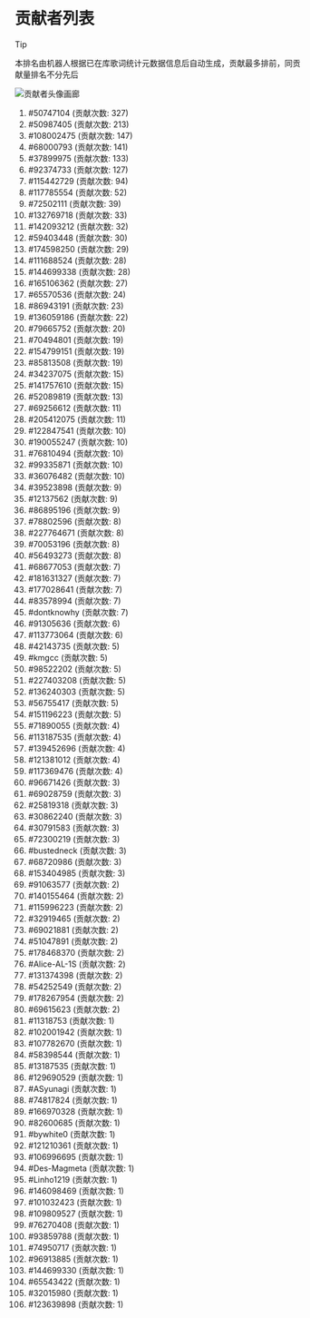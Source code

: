 # 贡献者列表

> [!TIP]
> 本排名由机器人根据已在库歌词统计元数据信息后自动生成，贡献最多排前，同贡献量排名不分先后

![贡献者头像画廊](./CONTRIBUTORS.svg)

1. #50747104 (贡献次数: 327)
2. #50987405 (贡献次数: 213)
3. #108002475 (贡献次数: 147)
4. #68000793 (贡献次数: 141)
5. #37899975 (贡献次数: 133)
6. #92374733 (贡献次数: 127)
7. #115442729 (贡献次数: 94)
8. #117785554 (贡献次数: 52)
9. #72502111 (贡献次数: 39)
10. #132769718 (贡献次数: 33)
11. #142093212 (贡献次数: 32)
12. #59403448 (贡献次数: 30)
13. #174598250 (贡献次数: 29)
14. #111688524 (贡献次数: 28)
15. #144699338 (贡献次数: 28)
16. #165106362 (贡献次数: 27)
17. #65570536 (贡献次数: 24)
18. #86943191 (贡献次数: 23)
19. #136059186 (贡献次数: 22)
20. #79665752 (贡献次数: 20)
21. #70494801 (贡献次数: 19)
22. #154799151 (贡献次数: 19)
23. #85813508 (贡献次数: 19)
24. #34237075 (贡献次数: 15)
25. #141757610 (贡献次数: 15)
26. #52089819 (贡献次数: 13)
27. #69256612 (贡献次数: 11)
28. #205412075 (贡献次数: 11)
29. #122847541 (贡献次数: 10)
30. #190055247 (贡献次数: 10)
31. #76810494 (贡献次数: 10)
32. #99335871 (贡献次数: 10)
33. #36076482 (贡献次数: 10)
34. #39523898 (贡献次数: 9)
35. #12137562 (贡献次数: 9)
36. #86895196 (贡献次数: 9)
37. #78802596 (贡献次数: 8)
38. #227764671 (贡献次数: 8)
39. #70053196 (贡献次数: 8)
40. #56493273 (贡献次数: 8)
41. #68677053 (贡献次数: 7)
42. #181631327 (贡献次数: 7)
43. #177028641 (贡献次数: 7)
44. #83578994 (贡献次数: 7)
45. #dontknowhy (贡献次数: 7)
46. #91305636 (贡献次数: 6)
47. #113773064 (贡献次数: 6)
48. #42143735 (贡献次数: 5)
49. #kmgcc (贡献次数: 5)
50. #98522202 (贡献次数: 5)
51. #227403208 (贡献次数: 5)
52. #136240303 (贡献次数: 5)
53. #56755417 (贡献次数: 5)
54. #151196223 (贡献次数: 5)
55. #71890055 (贡献次数: 4)
56. #113187535 (贡献次数: 4)
57. #139452696 (贡献次数: 4)
58. #121381012 (贡献次数: 4)
59. #117369476 (贡献次数: 4)
60. #96671426 (贡献次数: 3)
61. #69028759 (贡献次数: 3)
62. #25819318 (贡献次数: 3)
63. #30862240 (贡献次数: 3)
64. #30791583 (贡献次数: 3)
65. #72300219 (贡献次数: 3)
66. #bustedneck (贡献次数: 3)
67. #68720986 (贡献次数: 3)
68. #153404985 (贡献次数: 3)
69. #91063577 (贡献次数: 2)
70. #140155464 (贡献次数: 2)
71. #115996223 (贡献次数: 2)
72. #32919465 (贡献次数: 2)
73. #69021881 (贡献次数: 2)
74. #51047891 (贡献次数: 2)
75. #178468370 (贡献次数: 2)
76. #Alice-AL-1S (贡献次数: 2)
77. #131374398 (贡献次数: 2)
78. #54252549 (贡献次数: 2)
79. #178267954 (贡献次数: 2)
80. #69615623 (贡献次数: 2)
81. #11318753 (贡献次数: 1)
82. #102001942 (贡献次数: 1)
83. #107782670 (贡献次数: 1)
84. #58398544 (贡献次数: 1)
85. #13187535 (贡献次数: 1)
86. #129690529 (贡献次数: 1)
87. #ASyunagi (贡献次数: 1)
88. #74817824 (贡献次数: 1)
89. #166970328 (贡献次数: 1)
90. #82600685 (贡献次数: 1)
91. #bywhite0 (贡献次数: 1)
92. #121210361 (贡献次数: 1)
93. #106996695 (贡献次数: 1)
94. #Des-Magmeta (贡献次数: 1)
95. #Linho1219 (贡献次数: 1)
96. #146098469 (贡献次数: 1)
97. #101032423 (贡献次数: 1)
98. #109809527 (贡献次数: 1)
99. #76270408 (贡献次数: 1)
100. #93859788 (贡献次数: 1)
101. #74950717 (贡献次数: 1)
102. #96913885 (贡献次数: 1)
103. #144699330 (贡献次数: 1)
104. #65543422 (贡献次数: 1)
105. #32015980 (贡献次数: 1)
106. #123639898 (贡献次数: 1)
